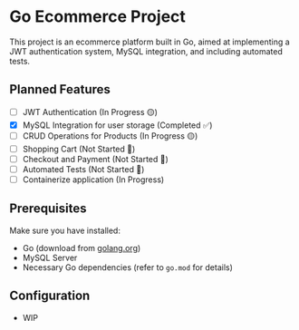 # Go Ecommerce Project

This project is an ecommerce platform built in Go, aimed at implementing a JWT authentication system, MySQL integration, and including automated tests.

## Planned Features

- [ ] JWT Authentication (In Progress 🟡)
- [x] MySQL Integration for user storage (Completed ✅)
- [ ] CRUD Operations for Products (In Progress 🟡)
- [ ] Shopping Cart (Not Started 🔴)
- [ ] Checkout and Payment (Not Started 🔴)
- [ ] Automated Tests (Not Started 🔴)
- [ ] Containerize application (In Progress)

## Prerequisites

Make sure you have installed:

- Go (download from [golang.org](https://golang.org/))
- MySQL Server
- Necessary Go dependencies (refer to `go.mod` for details)

## Configuration
- WIP
